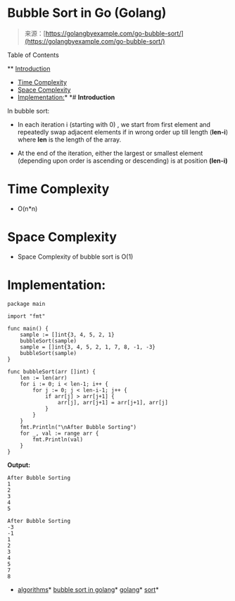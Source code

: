 <!--yml
category: 未分类
date: 2024-10-13 06:06:23
-->

# Bubble Sort in Go (Golang)

> 来源：[https://golangbyexample.com/go-bubble-sort/](https://golangbyexample.com/go-bubble-sort/)

Table of Contents

 **   [Introduction](#Introduction "Introduction")
*   [Time Complexity](#Time_Complexity "Time Complexity")
*   [Space Complexity](#Space_Complexity "Space Complexity")
*   [Implementation:](#Implementation "Implementation:")*  *# **Introduction**

In bubble sort:

*   In each iteration i (starting with 0) , we start from first element and repeatedly swap adjacent elements if in wrong order up till length (**len-i**) where **len** is the length of the array.

*   At the end of the iteration, either the largest or smallest element (depending upon order is ascending or descending) is at position **(len-i)**

# **Time Complexity**

*   O(n*n)

# **Space Complexity**

*   Space Complexity of bubble sort is O(1)

# **Implementation:**

```
package main

import "fmt"

func main() {
    sample := []int{3, 4, 5, 2, 1}
    bubbleSort(sample)
    sample = []int{3, 4, 5, 2, 1, 7, 8, -1, -3}
    bubbleSort(sample)
}

func bubbleSort(arr []int) {
    len := len(arr)
    for i := 0; i < len-1; i++ {
        for j := 0; j < len-i-1; j++ {
            if arr[j] > arr[j+1] {
                arr[j], arr[j+1] = arr[j+1], arr[j]
            }
        }
    }
    fmt.Println("\nAfter Bubble Sorting")
    for _, val := range arr {
        fmt.Println(val)
    }
}
```

**Output:**

```
After Bubble Sorting
1
2
3
4
5

After Bubble Sorting
-3
-1
1
2
3
4
5
7
8
```

*   [algorithms](https://golangbyexample.com/tag/algorithms/)*   [bubble sort in golang](https://golangbyexample.com/tag/bubble-sort-in-golang/)*   [golang](https://golangbyexample.com/tag/golang/)*   [sort](https://golangbyexample.com/tag/sort/)*